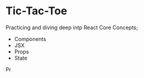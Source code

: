 # Tic-Tac-Toe

Practicing and diving deep intp React Core Concepts; 
- Components
- JSX
- Props
- State


Pr



